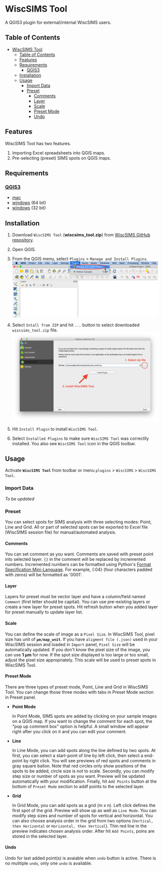 # WiscSIMS Tool

A QGIS3 plugin for external/internal WiscSIMS users.

## Table of Contents

<!-- TOC -->

- [WiscSIMS Tool](#wiscsims-tool)
  - [Table of Contents](#table-of-contents)
  - [Features](#features)
  - [Requirements](#requirements)
    - [QGIS3](#qgis3)
  - [Installation](#installation)
  - [Usage](#usage)
    - [Import Data](#import-data)
    - [Preset](#preset)
      - [Comments](#comments)
      - [Layer](#layer)
      - [Scale](#scale)
      - [Preset Mode](#preset-mode)
      - [Undo](#undo)

<!-- /TOC -->

## Features

WiscSIMS Tool has two features.

1. Importing Excel spreadsheets into QGIS maps.
2. Pre-selecting (preset) SIMS spots on QGIS maps.

## Requirements

### [QGIS3](https://www.qgis.org/)

  - [mac](https://qgis.org/downloads/macos/qgis-macos-ltr.dmg)
  - [windows](https://qgis.org/downloads/QGIS-OSGeo4W-3.10.8-1-Setup-x86_64.exe) (64 bit)
  - [windows](https://qgis.org/downloads/QGIS-OSGeo4W-3.10.8-1-Setup-x86.exe) (32 bit)

## Installation

1. Download `WiscSIMS Tool`  (**wiscsims_tool.zip**) from [WiscSIMS GitHub repository](https://github.com/wiscsims/wiscsims_tool/releases/latest).

2. Open QGIS.

3.  From the QGIS menu, select `Plugins` > `Manege and Install Plugins`.
<a href="img/readme/plugin_install_menu.png" target="_blank"><img src="img/readme/plugin_install_menu.png" width="500" alt=""></a>

1. Select `Intall from ZIP` and hit `...` button to select downloaded `wiscsims_tool.zip` file.
<a href="img/readme/plugin_install_zip.png" target="_blank"><img src="img/readme/plugin_install_zip.png" width="600" alt="Install WiscSIMS Tool from zip file"></a>


1. Hit `Install Plugin` to install `WiscSIMS Tool`.
2. Select `Installed Plugins` to make sure `WiscSIMS Tool` was correctlly installed. You also see `WiscSIMS Tool` icon in the QGIS toolbar.

## Usage

Activate **`WiscSIMS Tool`** from toolbar or menu `plugins` > `WiscSIMS` > `WiscSIMS Tool`.

### Import Data

_To be updated_

### Preset

You can select spots for SIMS analysis with three selecting modes: Point, Line and Grid. All or part of selected spots can be exported to Excel file (WiscSIMS session file) for manual/automated analysis.

#### Comments

You can set comment as you want. Comments are saved with preset point into selected layer. `{}` in the comment will be replaced by incremented numbers. Incremented numbers can be formatted using Python's [Format Specification Mini-Language](https://docs.python.org/2.7/library/string.html#format-specification-mini-language). For example, {:04} (four characters padded with zeros) will be formatted as '0001'.

#### Layer

Layers for preset must be vector layer and have a column/field named `Comment` (first letter should be capital). You can use pre-existing layers or create a new layer for preset spots. Hit refresh button when you added layer for preset manually to update layer list.

#### Scale

You can define the scale of image as a `Pixel Size`. In WiscSIMS Tool, pixel size has unit of **`µm/map_unit`**. If you have `aligment file (.json)` used in your WiscSIMS session and loaded in `Import` panel, `Pixel Size` will be automatically updated.
If you don't know the pixel size of the image, you can use **1 µm** for now. If the spot size displayed is too large or too small, adjust the pixel size appropriately. This scale will be used to preset spots in WiscSIMS Tool.

#### Preset Mode

There are three types of preset mode, Point, Line and Grid in WiscSIMS Tool. You can change those three modes with tabs in Preset Mode section in Preset panel.

- **Point Mode**

  In Point Mode, SIMS spots are added by clicking on your sample images on a QGIS map. If you want to change the comment for each spot, the "pop up comment box" option is helpful. A small window will appear right after you click on it and you can edit your comment.

- **Line**

  In Line Mode, you can add spots along the line defined by two spots. At first, you can select a start-point of line by left click, then select a end-point by right click. You will see previews of red spots and comments in gray square ballon. Note that red circles only show positions of the spots to be added, circle size is not to scale. Secondly, you can modify step size or number of spots as you want. Preview will be updated automatically with your modification. Finally, hit `Add Points` button at the bottom of `Preset Mode` section to addf points to the selected layer.

- **Grid**

  In Grid Mode, you can add spots as a grid (m x n). Left click defines the first spot of the grid. Preview will show up as well as `Line Mode`. You can modify step sizes and number of spots for vertical and horizontal. You can also choose analysis order in the grid from two options (`Vertical, then Horizontal` or `Horizontal, then Vertical`). Thin red line in the preview indicates chosen analysis order. After hit `Add Points`, poins are stored in the selected layer.

#### Undo

Undo for last added point(s) is avaiable when `undo` button is active. There is no mulitiple `undo`, only one `undo` is available.
